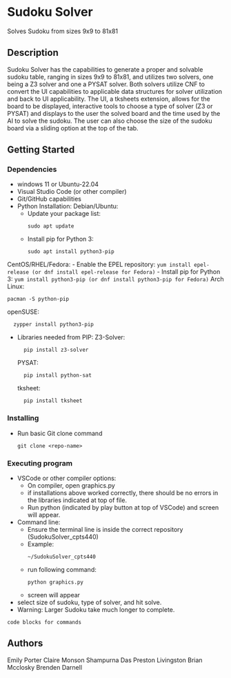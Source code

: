 # Sudoku Solver

Solves Sudoku from sizes 9x9 to 81x81

## Description

Sudoku Solver has the capabilities to generate a proper and solvable sudoku table, ranging in sizes 9x9 to 81x81, and utilizes two solvers, one being a Z3 solver and one a PYSAT solver. Both solvers utilize CNF to convert the UI capabilities to applicable data structures for solver utilization and back to UI applicability. The UI, a tksheets extension, allows for the board to be displayed, interactive tools to choose a type of solver (Z3 or PYSAT) and displays to the user the solved board and the time used by the AI to solve the sudoku. The user can also choose the size of the sudoku board via a sliding option at the top of the tab. 

## Getting Started

### Dependencies

* windows 11 or Ubuntu-22.04 
* Visual Studio Code (or other compiler)
* Git/GitHub capabilities
* Python Installation: 
  Debian/Ubuntu:
    - Update your package list:
      ```
      sudo apt update
      ```
    - Install pip for Python 3:
      ```
      sudo apt install python3-pip
      ```
CentOS/RHEL/Fedora:
    - Enable the EPEL repository:
      ```
      yum install epel-release (or dnf install epel-release for Fedora)
      ```
    - Install pip for Python 3:
      ```
       yum install python3-pip (or dnf install python3-pip for Fedora)
      ```
Arch Linux:
  ```
  pacman -S python-pip
  ```
openSUSE:
```
  zypper install python3-pip
```
* Libraries needed from PIP:
  Z3-Solver:
  ``` 
    pip install z3-solver
  ```
  PYSAT:
  ```
    pip install python-sat
  ```
  tksheet:
  ```
    pip install tksheet
  ```


### Installing

* Run basic Git clone command
  ```
  git clone <repo-name>
  ```

### Executing program

* VSCode or other compiler options:
  - On compiler, open graphics.py
  - if installations above worked correctly, there should be no errors in the libraries indicated at top of file.
  -  Run python (indicated by play button at top of VSCode) and screen will appear.
* Command line:
  - Ensure the terminal line is inside the correct repository (SudokuSolver_cpts440)
  - Example:
    ```
    ~/SudokuSolver_cpts440
    ```
  - run following command:
    ```
    python graphics.py
    ```
  - screen will appear
* select size of sudoku, type of solver, and hit solve.
* Warning: Larger Sudoku take much longer to complete.
```
code blocks for commands
```

## Authors
Emily Porter
Claire Monson
Shampurna Das
Preston Livingston
Brian Mcclosky
Brenden Darnell



